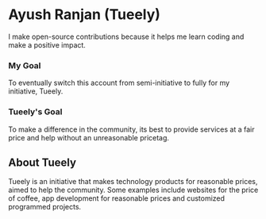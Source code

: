 # Ayush Ranjan (Tueely)
I make open-source contributions because it helps me learn coding and make a positive impact.
### My Goal 
To eventually switch this account from semi-initiative to fully for my initiative, Tueely.
### Tueely's Goal
To make a difference in the community, its best to provide services at a fair price and help without an unreasonable pricetag. 

## About Tueely
Tueely is an initiative that makes technology products for reasonable prices, aimed to help the community.
Some examples include websites for the price of coffee, app development for reasonable prices and customized programmed projects.
